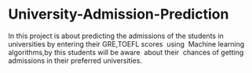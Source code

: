 # University-Admission-Prediction
In this project is about predicting the admissions of the students in universities by entering their GRE,TOEFL scores  using  Machine learning algorithms,by this students will be aware  about their  chances of getting admissions in their preferred universities.
